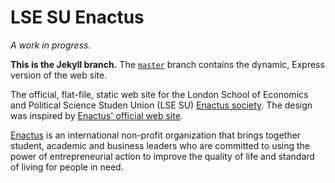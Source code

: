 LSE SU Enactus
==============

_A work in progress._

__This is the Jekyll branch.__ The [`master`](https://github.com/MrSaints/Enactus-LSESU/tree/master) branch contains the dynamic, Express version of the web site.

The official, flat-file, static web site for the London School of Economics and Political Science Studen Union (LSE SU) [Enactus society](http://www.lsesu.com/activities/societies/society/7398/).
The design was inspired by [Enactus' official web site](http://enactus.org/).

[Enactus](http://enactus.org/) is an international non-profit organization that brings together student, academic and business leaders who are committed to using the power of entrepreneurial action to improve the quality of life and standard of living for people in need.
